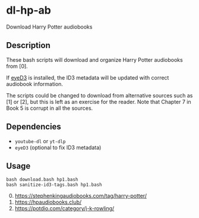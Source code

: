 # dl-hp-ab
Download Harry Potter audiobooks

## Description

These bash scripts will download and organize Harry Potter audiobooks from [0].

If [eyeD3](https://eyed3.readthedocs.io/en/latest/) is installed, the ID3 metadata will be updated with correct audiobook information.

The scripts could be changed to download from alternative sources such as [1] or [2], but this is left as an exercise for the reader.  Note that Chapter 7 in Book 5 is corrupt in all the sources.

## Dependencies

* `youtube-dl` or `yt-dlp`
* `eyeD3` (optional to fix ID3 metadata)

## Usage

```
bash download.bash hp1.bash
bash sanitize-id3-tags.bash hp1.bash
```

0. https://stephenkingaudiobooks.com/tag/harry-potter/
0. https://hpaudiobooks.club/
0. https://potdio.com/category/j-k-rowling/
